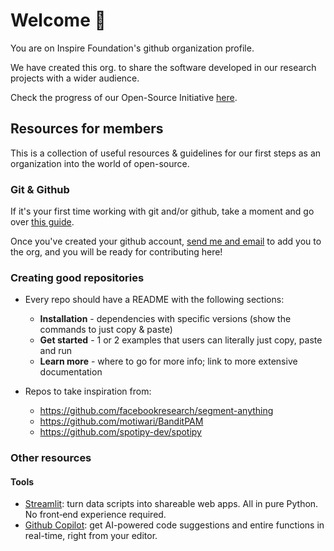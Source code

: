 # Welcome :wave:

You are on Inspire Foundation's github organization profile.

We have created this org. to share the software developed in our research projects with a wider audience.

Check the progress of our Open-Source Initiative [here](https://github.com/orgs/InspireFoundationEc/projects/1).

## Resources for members
This is a collection of useful resources & guidelines for our first steps as an organization into the world of open-source.

### Git & Github

If it's your first time working with git and/or github, take a moment and go over [this guide](https://github.com/microsoft/Web-Dev-For-Beginners/blob/main/1-getting-started-lessons/2-github-basics/README.md). 

Once you've created your github account, [send me and email](mailto:linomp95@hotmail.com?subject=[Inspire%20Foundation]%20New%20Github%20Org%20Member) to add you to the org, and you will be ready for contributing here!

### Creating good repositories

- Every repo should have a README with the following sections: 
  - **Installation** - dependencies with specific versions (show the commands to just copy & paste)
  - **Get started** - 1 or 2 examples that users can literally just copy, paste and run
  - **Learn more** - where to go for more info; link to more extensive documentation

- Repos to take inspiration from:
  - https://github.com/facebookresearch/segment-anything
  - https://github.com/motiwari/BanditPAM
  - https://github.com/spotipy-dev/spotipy

### Other resources

#### Tools
- [Streamlit](https://github.com/streamlit/streamlit#quickstart): turn data scripts into shareable web apps. All in pure Python. No front‑end experience required. 
- [Github Copilot](https://github.com/features/copilot): get AI-powered code suggestions and entire functions in real-time, right from your editor.

